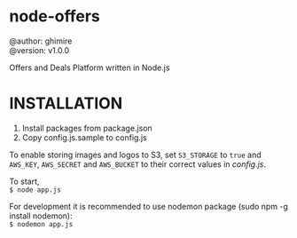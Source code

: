 node-offers
============ 
@author: ghimire  
@version: v1.0.0  
  
Offers and Deals Platform written in Node.js    
  
INSTALLATION  
============  
1. Install packages from package.json  
2. Copy config.js.sample to config.js  
  
To enable storing images and logos to S3, set `S3_STORAGE` to `true` and `AWS_KEY`, `AWS_SECRET` and `AWS_BUCKET` to their correct values in _config.js_.   
  
To start,  
`$ node app.js`
  
For development it is recommended to use nodemon package (sudo npm -g install nodemon):  
`$ nodemon app.js`